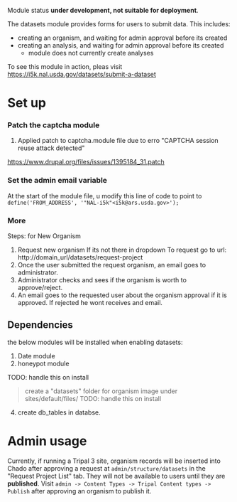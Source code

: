 Module status **under development, not suitable for deployment**.

The datasets module provides forms for users to submit data.  This includes: 

* creating an organism, and waiting for admin approval before its created
* creating an analysis, and waiting for admin approval before its created 
  - module does not currently create analyses
  

To see this module in action, pleas visit https://i5k.nal.usda.gov/datasets/submit-a-dataset 

# Set up

### Patch the captcha module
1. Applied patch to captcha.module file due to erro "CAPTCHA session reuse attack detected"

https://www.drupal.org/files/issues/1395184_31.patch


### Set the admin email variable


At the start of the module file, u modify this line of code to point to `define('FROM_ADDRESS', '"NAL-i5k"<i5k@ars.usda.gov>');`

### More

Steps: for New Organism
1. Request new organism If its not there in dropdown
   To request go to url: http://domain_url/datasets/request-project
2. Once the user submitted the request organism, an email goes to administrator.
3. Administrator checks and sees if the organism is worth to approve/reject.
4. An email goes to the requested user about the organism approval if it is approved. If rejected he wont   receives and email.

## Dependencies
the below modules will be installed when enabling datasets:

1. Date module
2. honeypot module



TODO: handle this on install
>create a "datasets" folder for organism image under sites/default/files/
TODO: handle this on install
4. create db_tables in databse.


# Admin usage

Currently, if running a Tripal 3 site, organism records will be inserted into Chado after approving a request at `admin/structure/datasets` in the "Request Project List" tab.  They will not be available to users until they are **published**.  Visit `admin -> Content Types -> Tripal Content types -> Publish` after approving an organism to publish it.